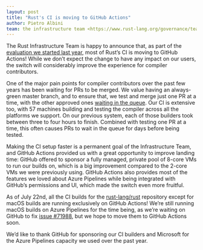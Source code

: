 ```yaml
---
layout: post
title: "Rust's CI is moving to GitHub Actions"
author: Pietro Albini
team: the infrastructure team <https://www.rust-lang.org/governance/teams/operations#infra>
---
```


The Rust Infrastructure Team is happy to announce that, as part of the
[evaluation we started last year][eval], most of Rust’s CI is moving to GitHub
Actions! While we don’t expect the change to have any impact on our users, the
switch will considerably improve the experience for compiler contributors.

One of the major pain points for compiler contributors over the past few years
has been waiting for PRs to be merged. We value having an always-green master
branch, and to ensure that, we test and merge just one PR at a time, with the
other approved ones [waiting in the queue][homu]. Our CI is extensive too, with
57 machines building and testing the compiler across all the platforms we
support. On our previous system, each of those builders took between three to
four hours to finish. Combined with testing one PR at a time, this often causes
PRs to wait in the queue for days before being tested.

Making the CI setup faster is a permanent goal of the Infrastructure Team, and
GitHub Actions provided us with a great opportunity to improve landing time:
GitHub offered to sponsor a fully managed, private pool of 8-core VMs to run
our builds on, which is a big improvement compared to the 2-core VMs we were
previously using. GitHub Actions also provides most of the features we loved
about Azure Pipelines while being integrated with GitHub’s permissions and UI,
which made the switch even more fruitful.

As of July 22nd, all the CI builds for the [rust-lang/rust] repository except
for macOS builds are running exclusively on GitHub Actions! We’re still running
macOS builds on Azure Pipelines for the time being, as we’re waiting on GitHub
to fix [issue #71988][71988], but we hope to move them to GitHub Actions soon.

We’d like to thank GitHub for sponsoring our CI builders and Microsoft for the
Azure Pipelines capacity we used over the past year.

[eval]: https://blog.rust-lang.org/inside-rust/2019/11/14/evaluating-github-actions.html
[homu]: https://bors.rust-lang.org/queue/rust
[rust-lang/rust]: https://github.com/rust-lang/rust
[71988]: https://github.com/rust-lang/rust/issues/71988
